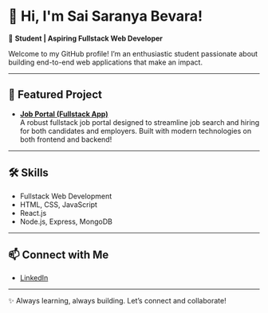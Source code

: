 # 👋 Hi, I'm Sai Saranya Bevara!

🌱 **Student | Aspiring Fullstack Web Developer**

Welcome to my GitHub profile! I’m an enthusiastic student passionate about building end-to-end web applications that make an impact.

---

## 🚀 Featured Project

- [**Job Portal (Fullstack App)**](https://jobportal-frontend-green.vercel.app/)  
  A robust fullstack job portal designed to streamline job search and hiring for both candidates and employers. Built with modern technologies on both frontend and backend!

---

## 🛠️ Skills

- Fullstack Web Development
- HTML, CSS, JavaScript
- React.js
- Node.js, Express, MongoDB

---

## 📫 Connect with Me

- [LinkedIn](https://www.linkedin.com/in/bevara-saranya-014095267/)

---

✨ Always learning, always building. Let’s connect and collaborate!
